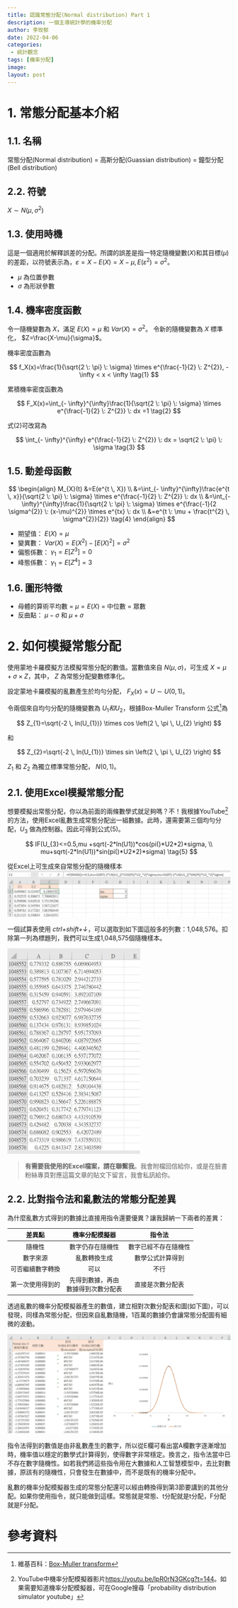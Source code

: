 ```yaml
---
title: 認識常態分配(Normal distribution) Part 1
description: 一個主導統計學的機率分配
author: 李玫郁
date: 2022-04-06
categories:
 - 統計觀念
tags: [機率分配]
image: 
layout: post
---
```


# 1. 常態分配基本介紹

## 1.1. 名稱
常態分配(Normal distribution) = 高斯分配(Guassian distribution) =  鐘型分配(Bell distribution)

## 2.2. 符號
$X \sim N \left(\mu, \sigma^{2} \right)$

## 1.3. 使用時機
這是一個適用於解釋誤差的分配。所謂的誤差是指一特定隨機變數($X$)和其目標($\mu$)的差距，以符號表示為，$\varepsilon = X - E(X) = X - \mu, E(\varepsilon^{2})=\sigma^{2}$。

- $\mu$ 為位置參數
-  $\sigma$ 為形狀參數 

## 1.4. 機率密度函數

令一隨機變數為 $X$，滿足 $E(X)=\mu$ 和 $Var(X)=\sigma^{2}$。
令新的隨機變數為 $X$ 標準化， $Z=\frac{X-\mu}{\sigma}$。

機率密度函數為

$$
f_X(x)=\frac{1}{\sqrt{2 \: \pi} \: \sigma} \times e^{\frac{-1}{2} \: Z^{2}}, - \infty < x < \infty
\tag{1}
$$

累積機率密度函數為

$$
F_X(x)=\int_{- \infty}^{\infty}\frac{1}{\sqrt{2 \: \pi} \:  \sigma} \times e^{\frac{-1}{2} \: Z^{2}} \: dx =1
\tag{2}
$$

式(2)可改寫為

$$
\int_{- \infty}^{\infty}  e^{\frac{-1}{2} \: Z^{2}} \: dx = \sqrt{2 \: \pi} \:  \sigma
\tag{3}
$$

## 1.5. 動差母函數

$$ 
\begin{align}
M_{X}(t) &=E(e^{t \, X})  \\
&=\int_{- \infty}^{\infty}\frac{e^{t \, x}}{\sqrt{2 \: \pi} \:  \sigma} \times e^{\frac{-1}{2} \: Z^{2}} \: dx  \\
&=\int_{- \infty}^{\infty}\frac{1}{\sqrt{2 \: \pi} \:  \sigma} \times e^{\frac{-1}{2 \sigma^{2}} \: (x-\mu)^{2}} \times e^{tx} \: dx  \\
&=e^{t \: \mu + \frac{t^{2} \, \sigma^{2}}{2}}
\tag{4}
\end{align}
$$

- 期望值： $E(X) =\mu$
- 變異數： $Var(X) = E(X^{2})- \left[E(X)^{2} \right] =\sigma^{2}$
- 偏態係數： $\gamma_{1}=E \left[Z^{3} \right] = 0$
- 峰態係數： $\gamma_{1}=E \left[Z^{4} \right] = 3$

## 1.6. 圖形特徵

- 母體的算術平均數 = $\mu = E(X)$ = 中位數 = 眾數
- 反曲點： $\mu - \sigma$ 和 $\mu + \sigma$

# 2. 如何模擬常態分配

使用蒙地卡羅模擬方法模擬常態分配的數值。當數值來自 $N(\mu, \sigma)$，可生成 $X= \mu + \sigma \times Z$，其中， $Z$ 為常態分配變數標準化。

設定蒙地卡羅模擬的亂數產生於均勻分配， $F_{X} (x)=U \sim U(0,1)$。

令兩個來自均勻分配的隨機變數為 $U_{1}和U_{2}$，根據Box-Muller Transform 公式[^1]為

$$
Z_{1}=\sqrt{-2 \, ln(U_{1})} \times cos \left(2 \, \pi \, U_{2} \right)
$$

和

$$
Z_{2}=\sqrt{-2 \, ln(U_{1})} \times sin \left(2 \, \pi \, U_{2} \right)
$$

$Z_{1}$ 和 $Z_{2}$ 為獨立標準常態分配， $N(0,1)$。

## 2.1. 使用Excel模擬常態分配

想要模擬出常態分配，你以為前面的兩條數學式就足夠嗎？不！我根據YouTube[^2]的方法，使用Excel亂數生成常態分配出一組數據。此時，還需要第三個均勻分配，$U_{3}$ 做為控制器。因此可得到公式(5)。

$$
IF(U_{3}<=0.5,mu +sqrt(-2*ln(U1))*cos(pi()*U2*2)*sigma, \\
 mu+sqrt(-2*ln(U1))*sin(pi()*U2*2)*sigma)
\tag{5}
$$

從Excel上可生成來自常態分配的隨機樣本
![](https://raw.githubusercontent.com/meiyulee/pic001/master/stat/Normal_dist_004.JPG)

一個試算表使用 *ctrl+shift+↓*，可以選取到如下圖這般多的列數：1,048,576。扣除第一列為標題列，我們可以生成1,048,575個隨機樣本。

<img src="https://raw.githubusercontent.com/meiyulee/pic001/master/stat/Normal_dist_003.JPG" width="300">

> **有需要我使用的Excel檔案，請在聯繫我**。我會附檔回信給你，或是在臉書粉絲專頁對應這篇文章的貼文下留言，我會私訊給你。
## 2.2. 比對指令法和亂數法的常態分配差異

為什麼亂數方式得到的數據比直接用指令還要優異？讓我歸納一下兩者的差異：

|差異點|機率分配模擬器|指令法|
| :----: | :----: | :----: |
|隨機性| 數字仍存在隨機性 | 數字已經不存在隨機性 |
|數字來源| 亂數轉換生成 | 數學公式計算得到|
|可否繼續數字轉換 | 可以 | 不行 |
|第一次使用得到的|先得到數據，再由<br>數據得到次數分配表|直接是次數分配表|

透過亂數的機率分配模擬器產生的數值，建立相對次數分配表和圖(如下圖)，可以發現，同樣為常態分配，但因來自亂數隨機，1百萬的數據仍會讓常態分配圖有細微的波動。

![](https://raw.githubusercontent.com/meiyulee/pic001/master/stat/Normal_dist_001.JPG)

指令法得到的數值是由非亂數產生的數字，所以從E欄可看出當A欄數字逐漸增加時，機率值以穩定的數學式計算得到，使得數字非常穩定。換言之，指令法當中已不存在數字隨機性。如若我們將這些指令用在大數據和人工智慧模型中，去比對數據，原該有的隨機性，只會發生在數據中，而不是既有的機率分配中。

亂數的機率分配模擬器生成的常態分配還可以經由轉換得到第3節要講到的其他分配。如果你使用指令，就只能做到這樣。常態就是常態、t分配就是t分配，F分配就是F分配。

# 參考資料

[^1]: 維基百科：[Box-Muller transform](https://en.wikipedia.org/wiki/Box%E2%80%93Muller_transform)

[^2]: YouTube中機率分配模擬器影片<https://youtu.be/lpR0rN3GKcg?t=144>。如果需要知道機率分配模擬器，可在Google搜尋「probability distribution simulator youtube」

